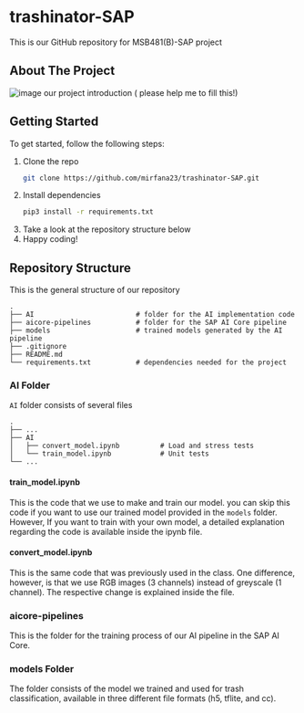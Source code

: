 # trashinator-SAP
This is our GitHub repository for MSB481(B)-SAP project

## About The Project
![image](https://drive.google.com/uc?export=view&id=1u7GWhxMdGJ3v4QP2b1bVZguEznEXhwqa)
our project introduction ( please help me to fill this!)

## Getting Started
To get started, follow the following steps:

1. Clone the repo
   ```sh
   git clone https://github.com/mirfana23/trashinator-SAP.git
   ```
2. Install dependencies
   ```sh
   pip3 install -r requirements.txt
   ```
3. Take a look at the repository structure below
4. Happy coding!


## Repository Structure
This is the general structure of our repository

    .
    ├── AI                         # folder for the AI implementation code
    ├── aicore-pipelines           # folder for the SAP AI Core pipeline
    ├── models                     # trained models generated by the AI pipeline
    ├── .gitignore 
    ├── README.md 
    └── requirements.txt           # dependencies needed for the project

### AI Folder
`AI` folder consists of several files

    .
    ├── ...
    ├── AI                               
    │   ├── convert_model.ipynb          # Load and stress tests
    │   └── train_model.ipynb            # Unit tests
    └── ...
    
#### train_model.ipynb
This is the code that we use to make and train our model. you can skip this code if you want to use our trained model provided in the `models` folder. However, If you want to train with your own model, a detailed explanation regarding the code is available inside the ipynb file.

#### convert_model.ipynb
This is the same code that was previously used in the class. One difference, however, is that we use RGB images (3 channels) instead of greyscale (1 channel). The respective change is explained inside the file.

### aicore-pipelines
This is the folder for the training process of our AI pipeline in the SAP AI Core.

### models Folder
The folder consists of the model we trained and used for trash classification, available in three different file formats (h5, tflite, and cc).

